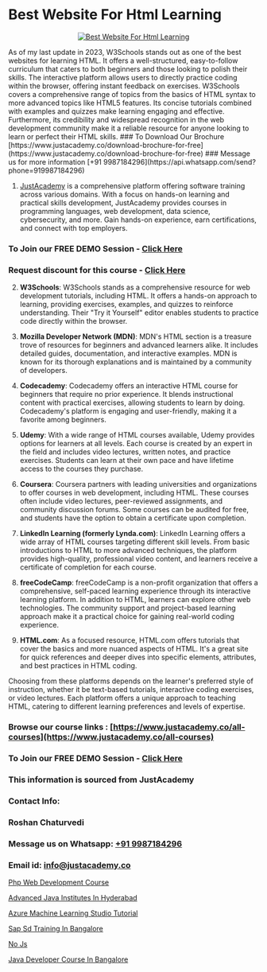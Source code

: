 # Best Website For Html Learning

<p align="center">
  <a href="https://justacademy.co/course-detail/html-training">
    <img src="https://justacademy.co/storage2/course_image/1676636567_course_image.webp" alt="Best Website For Html Learning">
  </a>
</p>
As of my last update in 2023, W3Schools stands out as one of the best websites for learning HTML. It offers a well-structured, easy-to-follow curriculum that caters to both beginners and those looking to polish their skills. The interactive platform allows users to directly practice coding within the browser, offering instant feedback on exercises. W3Schools covers a comprehensive range of topics from the basics of HTML syntax to more advanced topics like HTML5 features. Its concise tutorials combined with examples and quizzes make learning engaging and effective. Furthermore, its credibility and widespread recognition in the web development community make it a reliable resource for anyone looking to learn or perfect their HTML skills.
### To Download Our Brochure [https://www.justacademy.co/download-brochure-for-free](https://www.justacademy.co/download-brochure-for-free)
### Message us for more information [+91 9987184296](https://api.whatsapp.com/send?phone=919987184296)

1) [JustAcademy](https://justacademy.co) is a comprehensive platform offering software training across various domains. With a focus on hands-on learning and practical skills development, JustAcademy provides courses in programming languages, web development, data science, cybersecurity, and more. Gain hands-on experience, earn certifications, and connect with top employers.

### To Join our FREE DEMO Session - [Click Here](https://www.justacademy.co/register-for-course-demo/)
### Request discount for this course - [Click Here](https://justacademy.co/contact-us/)

2) **W3Schools**: W3Schools stands as a comprehensive resource for web development tutorials, including HTML. It offers a hands-on approach to learning, providing exercises, examples, and quizzes to reinforce understanding. Their "Try it Yourself" editor enables students to practice code directly within the browser.

3) **Mozilla Developer Network (MDN)**: MDN's HTML section is a treasure trove of resources for beginners and advanced learners alike. It includes detailed guides, documentation, and interactive examples. MDN is known for its thorough explanations and is maintained by a community of developers.

4) **Codecademy**: Codecademy offers an interactive HTML course for beginners that require no prior experience. It blends instructional content with practical exercises, allowing students to learn by doing. Codecademy's platform is engaging and user-friendly, making it a favorite among beginners.

5) **Udemy**: With a wide range of HTML courses available, Udemy provides options for learners at all levels. Each course is created by an expert in the field and includes video lectures, written notes, and practice exercises. Students can learn at their own pace and have lifetime access to the courses they purchase.

6) **Coursera**: Coursera partners with leading universities and organizations to offer courses in web development, including HTML. These courses often include video lectures, peer-reviewed assignments, and community discussion forums. Some courses can be audited for free, and students have the option to obtain a certificate upon completion.

7) **LinkedIn Learning (formerly Lynda.com)**: LinkedIn Learning offers a wide array of HTML courses targeting different skill levels. From basic introductions to HTML to more advanced techniques, the platform provides high-quality, professional video content, and learners receive a certificate of completion for each course.

8) **freeCodeCamp**: freeCodeCamp is a non-profit organization that offers a comprehensive, self-paced learning experience through its interactive learning platform. In addition to HTML, learners can explore other web technologies. The community support and project-based learning approach make it a practical choice for gaining real-world coding experience.

9) **HTML.com**: As a focused resource, HTML.com offers tutorials that cover the basics and more nuanced aspects of HTML. It's a great site for quick references and deeper dives into specific elements, attributes, and best practices in HTML coding.

Choosing from these platforms depends on the learner's preferred style of instruction, whether it be text-based tutorials, interactive coding exercises, or video lectures. Each platform offers a unique approach to teaching HTML, catering to different learning preferences and levels of expertise.

### Browse our course links : [https://www.justacademy.co/all-courses](https://www.justacademy.co/all-courses) 
### To Join our FREE DEMO Session - [Click Here](https://www.justacademy.co/register-for-course-demo)


### This information is sourced from JustAcademy
### Contact Info:
### Roshan Chaturvedi
### Message us on Whatsapp: [+91 9987184296](https://api.whatsapp.com/send?phone=919987184296)
### Email id: [info@justacademy.co](mailto:info@justacademy.co)
                
[Php Web Development Course](https://www.linkedin.com/pulse/php-web-development-course-software-training-sunnyvale-3vcoc?trackingId=XroBJZVAph76tKz8XLdjEA%3D%3D&lipi=urn%3Ali%3Apage%3Ad_flagship3_company_admin%3Bps8c9B%2FKRMCWHgOgNCOx7w%3D%3D)

[Advanced Java Institutes In Hyderabad](https://www.linkedin.com/pulse/advanced-java-institutes-hyderabad-justacademy-ahmedabad-u9c7e?trackingId=ED8KsCJCv63cGqo%2Bwgq2wA%3D%3D&lipi=urn%3Ali%3Apage%3Ad_flagship3_company_admin%3BBLvwE5WSQ1yNRcYM20AJ%2Fw%3D%3D)

[Azure Machine Learning Studio Tutorial](https://medium.com/@ranepooja/azure-machine-learning-studio-tutorial-bd1902517a4f)

[Sap Sd Training In Bangalore](https://medium.com/@kumarishimmi99/sap-sd-training-in-bangalore-38f29b8e7cf2)

[No Js](https://justacademyin.github.io/justacademy/no-js)

[Java Developer Course In Bangalore](https://justacademyin.github.io/justacademy/java-developer-course-in-bangalore)

